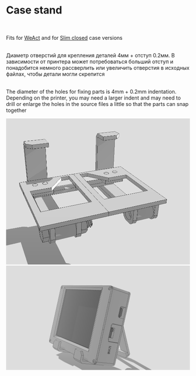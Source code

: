 # Case stand

<br>

Fits for <a href="https://github.com/NC22/Volna42BW-Cases/tree/main/weact">WeAct</a> and for <a href="https://github.com/NC22/Volna42BW-Cases/tree/main/slim">Slim closed</a> case versions

<br>
Диаметр отверстий для крепления деталей 4мм + отступ 0.2мм. В зависимости от принтера может потребоваться больший отступ и понадобится немного рассверлить или увеличить отверстия в исходных файлах, чтобы детали могли скрепится

<br>

<br>

The diameter of the holes for fixing parts is 4mm + 0.2mm indentation. Depending on the printer, you may need a larger indent and may need to drill or enlarge the holes in the source files a little so that the parts can snap together

<img src="https://github.com/NC22/Volna42BW-Cases/blob/main/stand/img/stand.png?raw=true">

<img src="https://github.com/NC22/Volna42BW-Cases/blob/main/stand/img/slim_stand.jpg?raw=true">